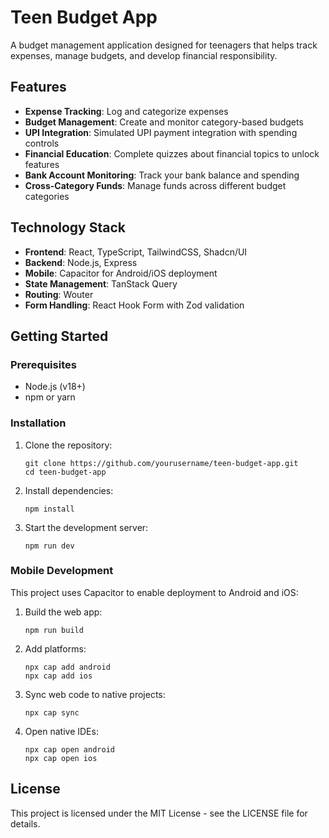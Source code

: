 # Teen Budget App

A budget management application designed for teenagers that helps track expenses, manage budgets, and develop financial responsibility.

## Features

- **Expense Tracking**: Log and categorize expenses
- **Budget Management**: Create and monitor category-based budgets
- **UPI Integration**: Simulated UPI payment integration with spending controls
- **Financial Education**: Complete quizzes about financial topics to unlock features
- **Bank Account Monitoring**: Track your bank balance and spending
- **Cross-Category Funds**: Manage funds across different budget categories

## Technology Stack

- **Frontend**: React, TypeScript, TailwindCSS, Shadcn/UI
- **Backend**: Node.js, Express
- **Mobile**: Capacitor for Android/iOS deployment
- **State Management**: TanStack Query
- **Routing**: Wouter
- **Form Handling**: React Hook Form with Zod validation

## Getting Started

### Prerequisites

- Node.js (v18+)
- npm or yarn

### Installation

1. Clone the repository:
   ```
   git clone https://github.com/yourusername/teen-budget-app.git
   cd teen-budget-app
   ```

2. Install dependencies:
   ```
   npm install
   ```

3. Start the development server:
   ```
   npm run dev
   ```

### Mobile Development

This project uses Capacitor to enable deployment to Android and iOS:

1. Build the web app:
   ```
   npm run build
   ```

2. Add platforms:
   ```
   npx cap add android
   npx cap add ios
   ```

3. Sync web code to native projects:
   ```
   npx cap sync
   ```

4. Open native IDEs:
   ```
   npx cap open android
   npx cap open ios
   ```

## License

This project is licensed under the MIT License - see the LICENSE file for details.